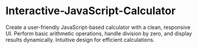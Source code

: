 # Interactive-JavaScript-Calculator
Create a user-friendly JavaScript-based calculator with a clean, responsive UI. Perform basic arithmetic operations, handle division by zero, and display results dynamically. Intuitive design for efficient calculations.
